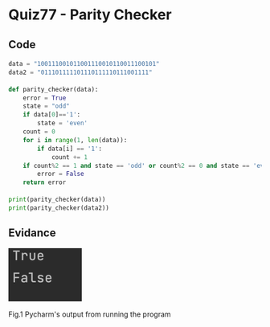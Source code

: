# Quiz77 - Parity Checker
## Code
```.py
data = "100111001011001110010110011100101"
data2 = "011101111101110111110111001111"

def parity_checker(data):
    error = True
    state = "odd"
    if data[0]=='1':
        state = 'even'
    count = 0
    for i in range(1, len(data)):
        if data[i] == '1':
            count += 1
    if count%2 == 1 and state == 'odd' or count%2 == 0 and state == 'even':
        error = False
    return error

print(parity_checker(data))
print(parity_checker(data2))
```
## Evidance
![](https://github.com/MeisaChi/Year2/blob/main/photo/quiz77.png)

Fig.1 Pycharm's output from running the program
